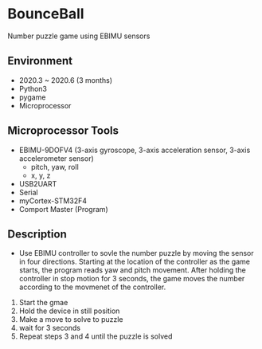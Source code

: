 # BounceBall
Number puzzle game using EBIMU sensors

## Environment
- 2020.3 ~ 2020.6 (3 months)
- Python3
- pygame
- Microprocessor


## Microprocessor Tools
- EBIMU-9DOFV4 (3-axis gyroscope, 3-axis acceleration sensor, 3-axis accelerometer sensor)
  - pitch, yaw, roll
  - x, y, z
- USB2UART
- Serial 
- myCortex-STM32F4
- Comport Master (Program)


## Description
- Use EBIMU controller to sovle the number puzzle by moving the sensor in four directions. Starting at the location of the controller as the game starts, the program reads yaw and pitch movement. After holding the controller in stop motion for 3 seconds, the game moves the number according to the movmenet of the controller. 
1. Start the gmae
2. Hold the device in still position
3. Make a move to solve to puzzle
4. wait for 3 seconds
5. Repeat steps 3 and 4 until the puzzle is solved
